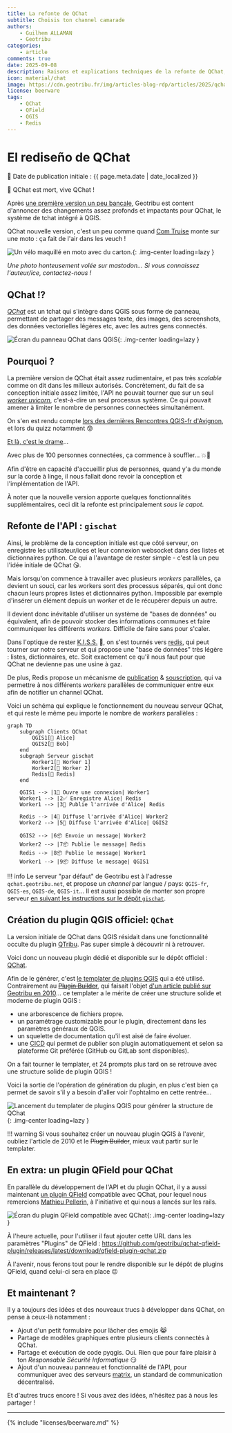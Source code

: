 ```yaml
---
title: La refonte de QChat
subtitle: Choisis ton channel camarade
authors:
    - Guilhem ALLAMAN
    - Geotribu
categories:
    - article
comments: true
date: 2025-09-08
description: Raisons et explications techniques de la refonte de QChat, le système pour tchatter avec ses pair/es dans QGIS.
icon: material/chat
image: https://cdn.geotribu.fr/img/articles-blog-rdp/articles/2025/qchat_revolution/velo_deguise_en_moto.png
license: beerware
tags:
    - QChat
    - QField
    - QGIS
    - Redis
---
```


# El rediseño de QChat

:calendar: Date de publication initiale : {{ page.meta.date | date_localized }}

:raised_hands: QChat est mort, vive QChat !

Après [une première version un peu bancale](../2024/2024-10-15_qchat.md), Geotribu est content d'annoncer des changements assez profonds et impactants pour QChat, le système de tchat intégré à QGIS.

QChat nouvelle version, c'est un peu comme quand [Com Truise](https://www.youtube.com/watch?v=L4ENAdECytk) monte sur une moto : ça fait de l'air dans les veuch !

![Un vélo maquillé en moto avec du carton.](https://cdn.geotribu.fr/img/articles-blog-rdp/articles/2025/qchat_revolution/velo_deguise_en_moto.png){: .img-center loading=lazy }

_Une photo honteusement volée sur mastodon... Si vous connaissez l'auteur/ice, contactez-nous !_

## QChat !?

[_QChat_](https://plugins.qgis.org/plugins/qchat/) est un tchat qui s'intègre dans QGIS sous forme de panneau, permettant de partager des messages texte, des images, des screenshots, des données vectorielles légères etc, avec les autres gens connectés.

![Écran du panneau QChat dans QGIS](https://cdn.geotribu.fr/img/articles-blog-rdp/articles/2025/qchat_revolution/screen_qchat_qgis.webp){: .img-center loading=lazy }

## Pourquoi ?

La première version de QChat était assez rudimentaire, et pas très _scalable_ comme on dit dans les milieux autorisés. Concrètement, du fait de sa conception initiale assez limitée, l'API ne pouvait tourner que sur un seul [_worker uvicorn_](https://fastapi.tiangolo.com/deployment/server-workers/), c'est-à-dire un seul processus système. Ce qui pouvait amener à limiter le nombre de personnes connectées simultanément.

On s'en est rendu compte [lors des dernières Rencontres QGIS-fr d'Avignon](https://video.osgeo.org/w/cabBYiLUoRAZZbLp2CTRj7), et lors du quizz notamment :cold_sweat:

[Et là, c'est le drame](https://www.arteradio.com/son/et_la_c_est_le_drame)...

Avec plus de 100 personnes connectées, ça commence à souffler... :boom::dash:

Afin d'être en capacité d'accueillir plus de personnes, quand y'a du monde sur la corde à linge, il nous fallait donc revoir la conception et l'implémentation de l'API.

À noter que la nouvelle version apporte quelques fonctionnalités supplémentaires, ceci dit la refonte est principalement _sous le capot_.

## Refonte de l'API : `gischat`

Ainsi, le problème de la conception initiale est que côté serveur, on enregistre les utilisateur/ices et leur connexion websocket dans des listes et dictionnaires python. Ce qui a l'avantage de rester simple - c'est là un peu l'idée initiale de QChat :kissing_heart:.

Mais lorsqu'on commence à travailler avec plusieurs _workers_ parallèles, ça devient un souci, car les workers sont des processus séparés, qui ont donc chacun leurs propres listes et dictionnaires python. Impossible par exemple d'insérer un élément depuis un _worker_ et de le récupérer depuis un autre.

Il devient donc inévitable d'utiliser un système de "bases de données" ou équivalent, afin de pouvoir stocker des informations communes et faire communiquer les différents _workers_. Difficile de faire sans pour s'caler.

Dans l'optique de rester [K.I.S.S.](https://fr.wikipedia.org/wiki/Principe_KISS) :kiss:, on s'est tournés vers [redis](https://redis.io/), qui peut tourner sur notre serveur et qui propose une "base de données" très légère : listes, dictionnaires, etc. Soit exactement ce qu'il nous faut pour que QChat ne devienne pas une usine à gaz.

De plus, Redis propose un mécanisme de [publication](https://redis.io/docs/latest/commands/publish/) & [souscription](https://redis.io/docs/latest/commands/subscribe/), qui va permettre à nos différents _workers_ parallèles de communiquer entre eux afin de notifier un channel QChat.

Voici un schéma qui explique le fonctionnement du nouveau serveur QChat, et qui reste le même peu importe le nombre de _workers_ parallèles :

```mermaid
graph TD
    subgraph Clients QChat
        QGIS1[👩 Alice]
        QGIS2[👨 Bob]
    end
    subgraph Serveur gischat
        Worker1[🤖 Worker 1]
        Worker2[🤖 Worker 2]
        Redis[💾 Redis]
    end

    QGIS1 --> |1👋 Ouvre une connexion| Worker1
    Worker1 --> |2✅ Enregistre Alice| Redis
    Worker1 --> |3👋 Publie l'arrivée d'Alice| Redis

    Redis --> |4👋 Diffuse l'arrivée d'Alice| Worker2
    Worker2 --> |5👋 Diffuse l'arrivée d'Alice| QGIS2

    QGIS2 --> |6📦 Envoie un message| Worker2
    Worker2 --> |7📦 Publie le message| Redis
    Redis --> |8📦 Publie le message| Worker1
    Worker1 --> |9📦 Diffuse le message| QGIS1
```

!!! info
    Le serveur "par défaut" de Geotribu est à l'adresse `qchat.geotribu.net`, et propose un _channel_ par langue / pays: `QGIS-fr`, `QGIS-es`, `QGIS-de`, `QGIS-it`... Il est aussi possible de monter son propre serveur [en suivant les instructions sur le dépôt `gischat`](https://github.com/geotribu/gischat#deploy-a-self-hosted-instance).

## Création du plugin QGIS officiel: `QChat`

La version initiale de QChat dans QGIS résidait dans une fonctionnalité occulte du plugin [QTribu](https://plugins.qgis.org/plugins/qtribu/). Pas super simple à découvrir ni à retrouver.

Voici donc un nouveau plugin dédié et disponible sur le dépôt officiel : [QChat](https://plugins.qgis.org/plugins/qchat/).

Afin de le générer, c'est [le templater de plugins QGIS](https://oslandia.gitlab.io/qgis/template-qgis-plugin/) qui a été utilisé. Contrairement au [~~Plugin Builder~~](https://plugins.qgis.org/plugins/pluginbuilder/), qui faisait l'objet [d'un article publié sur Geotribu en 2010](../2010/2010-09-23_creer_ses_propres_plugin_qgis.md)... ce templater a le mérite de créer une structure solide et moderne de plugin QGIS :

- une arborescence de fichiers propre.
- un paramétrage customizable pour le plugin, directement dans les paramètres généraux de QGIS.
- un squelette de documentation qu'il est aisé de faire évoluer.
- une [CICD](https://fr.wikipedia.org/wiki/CI/CD) qui permet de publier son plugin automatiquement et selon sa plateforme Git préférée (GitHub ou GitLab sont disponibles).

On a fait tourner le templater, et 24 prompts plus tard on se retrouve avec une structure solide de plugin QGIS !

Voici la sortie de l'opération de génération du plugin, en plus c'est bien ça permet de savoir s'il y a besoin d'aller voir l'ophtalmo en cette rentrée...

![Lancement du templater de plugins QGIS pour générer la structure de QChat](https://cdn.geotribu.fr/img/articles-blog-rdp/articles/2025/qchat_revolution/qchat_plugin_templater_run.webp){: .img-center loading=lazy }

!!! warning
    Si vous souhaitez créer un nouveau plugin QGIS à l'avenir, oubliez l'article de 2010 et le ~~Plugin Builder~~, mieux vaut partir sur le templater.

## En extra: un plugin QField pour QChat

En parallèle du développement de l'API et du plugin QChat, il y a aussi maintenant [un plugin QField](https://github.com/geotribu/qchat-qfield-plugin) compatible avec QChat, pour lequel nous remercions [Mathieu Pellerin](https://github.com/nirvn), à l'initiative et qui nous a lancés sur les rails.

![Écran du plugin QField compatible avec QChat](https://cdn.geotribu.fr/img/articles-blog-rdp/articles/2024/qchat/prez/ecran_qchat_qfield_plugin.webp){: .img-center loading=lazy }

À l'heure actuelle, pour l'utiliser il faut ajouter cette URL dans les paramètres "Plugins" de QField : <https://github.com/geotribu/qchat-qfield-plugin/releases/latest/download/qfield-plugin-qchat.zip>

À l'avenir, nous ferons tout pour le rendre disponible sur le dépôt de plugins QField, quand celui-ci sera en place :wink:

## Et maintenant ?

Il y a toujours des idées et des nouveaux trucs à développer dans QChat, on pense à ceux-là notamment :

- Ajout d'un petit formulaire pour lâcher des emojis :joy_cat:
- Partage de modèles graphiques entre plusieurs clients connectés à QChat.
- Partage et exécution de code pyqgis. Oui. Rien que pour faire plaisir à ton _Responsable Sécurité Informatique_ :smirk:
- Ajout d'un nouveau panneau et fonctionnalité de l'API, pour communiquer avec des serveurs [matrix](https://matrix.org/), un standard de communication décentralisé.

Et d'autres trucs encore ! Si vous avez des idées, n'hésitez pas à nous les partager !

----

<!-- geotribu:authors-block -->

{% include "licenses/beerware.md" %}
